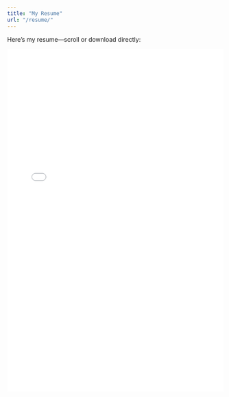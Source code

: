 ```yaml
---
title: "My Resume"
url: "/resume/"
---
```


Here’s my resume—scroll or download directly:

<iframe
  src="{{ "files/SharwinPatilResume.pdf" | relURL }}"
  width="100%"
  height="800"
  style="border: none;"
></iframe>
